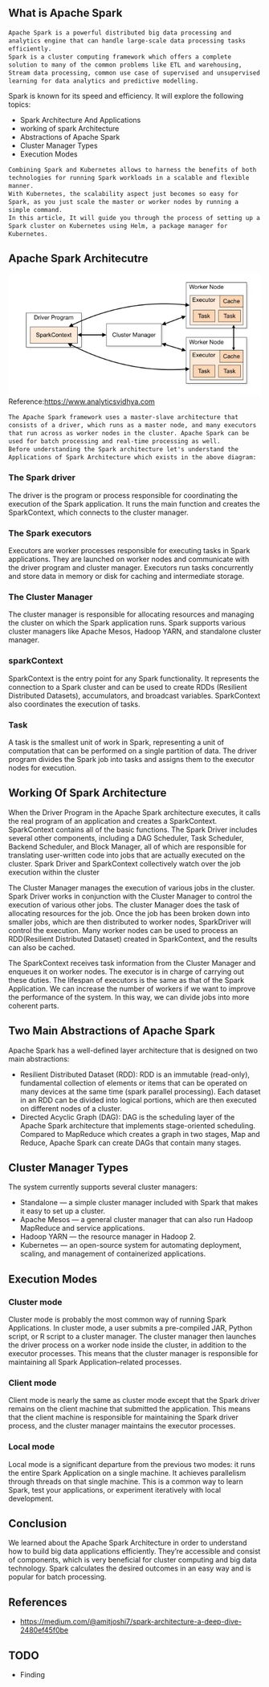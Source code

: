 ## What is Apache Spark
~~~
Apache Spark is a powerful distributed big data processing and analytics engine that can handle large-scale data processing tasks efficiently.
Spark is a cluster computing framework which offers a complete solution to many of the common problems like ETL and warehousing,
Stream data processing, common use case of supervised and unsupervised learning for data analytics and predictive modelling.
~~~

Spark is known for its speed and efficiency. It will explore the following topics:

* Spark Architecture And Applications
* working of spark Architecture
* Abstractions of Apache Spark
* Cluster Manager Types
* Execution Modes

~~~
Combining Spark and Kubernetes allows to harness the benefits of both technologies for running Spark workloads in a scalable and flexible manner.
With Kubernetes, the scalability aspect just becomes so easy for Spark, as you just scale the master or worker nodes by running a simple command.
In this article, It will guide you through the process of setting up a Spark cluster on Kubernetes using Helm, a package manager for Kubernetes.
~~~


## Apache Spark Architecutre
![alt text](https://github.com/rokmc756/KubeFarmer/blob/main/roles/apache-spark/files/apache-spark-architecture.webp)\
Reference:https://www.analyticsvidhya.com
~~~
The Apache Spark framework uses a master-slave architecture that consists of a driver, which runs as a master node, and many executors that run across as worker nodes in the cluster. Apache Spark can be used for batch processing and real-time processing as well.
Before understanding the Spark architecture let's understand the Applications of Spark Architecture which exists in the above diagram:
~~~

### The Spark driver
The driver is the program or process responsible for coordinating the execution of the Spark application. It runs the main function and creates the SparkContext, which connects to the cluster manager.

### The Spark executors
Executors are worker processes responsible for executing tasks in Spark applications. They are launched on worker nodes and communicate with the driver program and cluster manager. Executors run tasks concurrently and store data in memory or disk for caching and intermediate storage.

### The Cluster Manager
The cluster manager is responsible for allocating resources and managing the cluster on which the Spark application runs. Spark supports various cluster managers like Apache Mesos, Hadoop YARN, and standalone cluster manager.

### sparkContext
SparkContext is the entry point for any Spark functionality. It represents the connection to a Spark cluster and can be used to create RDDs (Resilient Distributed Datasets), accumulators, and broadcast variables. SparkContext also coordinates the execution of tasks.

### Task
A task is the smallest unit of work in Spark, representing a unit of computation that can be performed on a single partition of data. The driver program divides the Spark job into tasks and assigns them to the executor nodes for execution.

## Working Of Spark Architecture
When the Driver Program in the Apache Spark architecture executes, it calls the real program of an application and creates a SparkContext. SparkContext contains all of the basic functions. The Spark Driver includes several other components, including a DAG Scheduler, Task Scheduler, Backend Scheduler, and Block Manager, all of which are responsible for translating user-written code into jobs that are actually executed on the cluster. Spark Driver and SparkContext collectively watch over the job execution within the cluster

The Cluster Manager manages the execution of various jobs in the cluster. Spark Driver works in conjunction with the Cluster Manager to control the execution of various other jobs. The cluster Manager does the task of allocating resources for the job. Once the job has been broken down into smaller jobs, which are then distributed to worker nodes, SparkDriver will control the execution.
Many worker nodes can be used to process an RDD(Resilient Distributed Dataset) created in SparkContext, and the results can also be cached.

The SparkContext receives task information from the Cluster Manager and enqueues it on worker nodes. The executor is in charge of carrying out these duties. The lifespan of executors is the same as that of the Spark Application. We can increase the number of workers if we want to improve the performance of the system. In this way, we can divide jobs into more coherent parts.

## Two Main Abstractions of Apache Spark
Apache Spark has a well-defined layer architecture that is designed on two main abstractions:
* Resilient Distributed Dataset (RDD): RDD is an immutable (read-only), fundamental collection of elements or items that can be operated on many devices at the same time (spark parallel processing). Each dataset in an RDD can be divided into logical portions, which are then executed on different nodes of a cluster.
* Directed Acyclic Graph (DAG): DAG is the scheduling layer of the Apache Spark architecture that implements stage-oriented scheduling. Compared to MapReduce which creates a graph in two stages, Map and Reduce, Apache Spark can create DAGs that contain many stages.

## Cluster Manager Types
The system currently supports several cluster managers:
* Standalone — a simple cluster manager included with Spark that makes it easy to set up a cluster.
* Apache Mesos — a general cluster manager that can also run Hadoop MapReduce and service applications.
* Hadoop YARN — the resource manager in Hadoop 2.
* Kubernetes — an open-source system for automating deployment, scaling, and management of containerized applications.

## Execution Modes
### Cluster mode
Cluster mode is probably the most common way of running Spark Applications. In cluster mode, a user submits a pre-compiled JAR, Python script, or R script to a cluster manager. The cluster manager then launches the driver process on a worker node inside the cluster, in addition to the executor processes. This means that the cluster manager is responsible for maintaining all Spark Application–related processes.

### Client mode
Client mode is nearly the same as cluster mode except that the Spark driver remains on the client machine that submitted the application. This means that the client machine is responsible for maintaining the Spark driver process, and the cluster manager maintains the executor processes.

### Local mode
Local mode is a significant departure from the previous two modes: it runs the entire Spark Application on a single machine. It achieves parallelism through threads on that single machine. This is a common way to learn Spark, test your applications, or experiment iteratively with local development.

## Conclusion
We learned about the Apache Spark Architecture in order to understand how to build big data applications efficiently. They’re accessible and consist of components, which is very beneficial for cluster computing and big data technology. Spark calculates the desired outcomes in an easy way and is popular for batch processing.

## References
- https://medium.com/@amitjoshi7/spark-architecture-a-deep-dive-2480ef45f0be

## TODO
- Finding 
